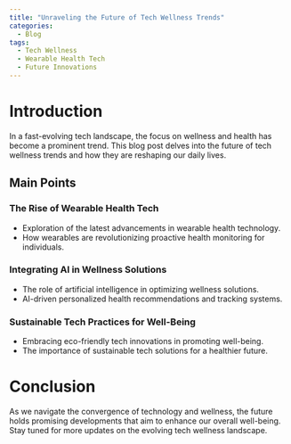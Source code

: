```yaml
---
title: "Unraveling the Future of Tech Wellness Trends"
categories:
  - Blog
tags:
  - Tech Wellness
  - Wearable Health Tech
  - Future Innovations
---
```


# Introduction
In a fast-evolving tech landscape, the focus on wellness and health has become a prominent trend. This blog post delves into the future of tech wellness trends and how they are reshaping our daily lives.

## Main Points
### The Rise of Wearable Health Tech
- Exploration of the latest advancements in wearable health technology.
- How wearables are revolutionizing proactive health monitoring for individuals.

### Integrating AI in Wellness Solutions
- The role of artificial intelligence in optimizing wellness solutions.
- AI-driven personalized health recommendations and tracking systems.

### Sustainable Tech Practices for Well-Being
- Embracing eco-friendly tech innovations in promoting well-being.
- The importance of sustainable tech solutions for a healthier future.

# Conclusion
As we navigate the convergence of technology and wellness, the future holds promising developments that aim to enhance our overall well-being. Stay tuned for more updates on the evolving tech wellness landscape.